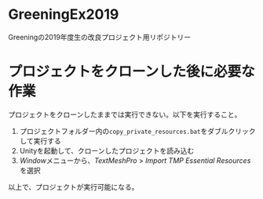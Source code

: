# GreeningEx2019
 Greeningの2019年度生の改良プロジェクト用リポジトリー

# プロジェクトをクローンした後に必要な作業
プロジェクトをクローンしたままでは実行できない。以下を実行すること。

1. プロジェクトフォルダー内の`copy_private_resources.bat`をダブルクリックして実行する
1. Unityを起動して、クローンしたプロジェクトを読み込む
1. *Window*メニューから、*TextMeshPro* > *Import TMP Essential Resources*を選択

以上で、プロジェクトが実行可能になる。
